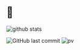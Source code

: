 # 🌱

![github stats](https://github-readme-stats.vercel.app/api?username=jievince&show_icons=true&line_height=24&count_private=true&theme=vue)

![GitHub last commit](https://img.shields.io/github/last-commit/jievince/jievince)
![pv](https://pageview.vercel.app/?github_user=jievince)



[1.2]: http://i.imgur.com/wWzX9uB.png (twitter icon without padding)
[2.2]: https://raw.githubusercontent.com/MartinHeinz/MartinHeinz/master/linkedin-3-16.png (LinkedIn icon without padding)
